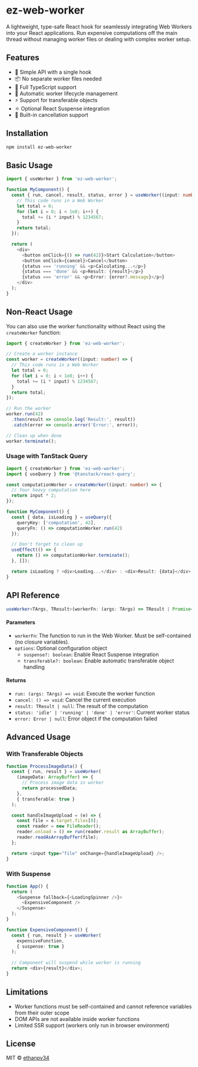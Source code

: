 # ez-web-worker

A lightweight, type-safe React hook for seamlessly integrating Web Workers into your React applications. Run expensive computations off the main thread without managing worker files or dealing with complex worker setup.

## Features

- 🚀 Simple API with a single hook
- 📦 No separate worker files needed
- 💪 Full TypeScript support
- 🔄 Automatic worker lifecycle management
- ⚡ Support for transferable objects
- ⚛️ Optional React Suspense integration
- 🛑 Built-in cancellation support

## Installation

```bash
npm install ez-web-worker
```

## Basic Usage

```typescript
import { useWorker } from 'ez-web-worker';

function MyComponent() {
  const { run, cancel, result, status, error } = useWorker((input: number) => {
    // This code runs in a Web Worker
    let total = 0;
    for (let i = 0; i < 1e8; i++) {
      total += (i * input) % 1234567;
    }
    return total;
  });

  return (
    <div>
      <button onClick={() => run(42)}>Start Calculation</button>
      <button onClick={cancel}>Cancel</button>
      {status === 'running' && <p>Calculating...</p>}
      {status === 'done' && <p>Result: {result}</p>}
      {status === 'error' && <p>Error: {error?.message}</p>}
    </div>
  );
}
```

## Non-React Usage

You can also use the worker functionality without React using the `createWorker` function:

```typescript
import { createWorker } from 'ez-web-worker';

// Create a worker instance
const worker = createWorker((input: number) => {
  // This code runs in a Web Worker
  let total = 0;
  for (let i = 0; i < 1e8; i++) {
    total += (i * input) % 1234567;
  }
  return total;
});

// Run the worker
worker.run(42)
  .then(result => console.log('Result:', result))
  .catch(error => console.error('Error:', error));

// Clean up when done
worker.terminate();
```

### Usage with TanStack Query

```typescript
import { createWorker } from 'ez-web-worker';
import { useQuery } from '@tanstack/react-query';

const computationWorker = createWorker((input: number) => {
  // Your heavy computation here
  return input * 2;
});

function MyComponent() {
  const { data, isLoading } = useQuery({
    queryKey: ['computation', 42],
    queryFn: () => computationWorker.run(42)
  });

  // Don't forget to clean up
  useEffect(() => {
    return () => computationWorker.terminate();
  }, []);

  return isLoading ? <div>Loading...</div> : <div>Result: {data}</div>;
}
```

## API Reference

```typescript
useWorker<TArgs, TResult>(workerFn: (args: TArgs) => TResult | Promise<TResult>, options?: WorkerOptions): UseWorkerReturn<TArgs, TResult>
```

#### Parameters

- `workerFn`: The function to run in the Web Worker. Must be self-contained (no closure variables).
- `options`: Optional configuration object
  - `suspense?: boolean`: Enable React Suspense integration
  - `transferable?: boolean`: Enable automatic transferable object handling

#### Returns

- `run: (args: TArgs) => void`: Execute the worker function
- `cancel: () => void`: Cancel the current execution
- `result: TResult | null`: The result of the computation
- `status: 'idle' | 'running' | 'done' | 'error'`: Current worker status
- `error: Error | null`: Error object if the computation failed

## Advanced Usage

### With Transferable Objects

```typescript
function ProcessImageData() {
  const { run, result } = useWorker(
    (imageData: ArrayBuffer) => {
      // Process image data in worker
      return processedData;
    },
    { transferable: true }
  );

  const handleImageUpload = (e) => {
    const file = e.target.files[0];
    const reader = new FileReader();
    reader.onload = () => run(reader.result as ArrayBuffer);
    reader.readAsArrayBuffer(file);
  };

  return <input type="file" onChange={handleImageUpload} />;
}
```

### With Suspense

```typescript
function App() {
  return (
    <Suspense fallback={<LoadingSpinner />}>
      <ExpensiveComponent />
    </Suspense>
  );
}

function ExpensiveComponent() {
  const { run, result } = useWorker(
    expensiveFunction,
    { suspense: true }
  );
  
  // Component will suspend while worker is running
  return <div>{result}</div>;
}
```

## Limitations

- Worker functions must be self-contained and cannot reference variables from their outer scope
- DOM APIs are not available inside worker functions
- Limited SSR support (workers only run in browser environment)

## License

MIT © [ethanpv34](https://github.com/ethanpv34) 
